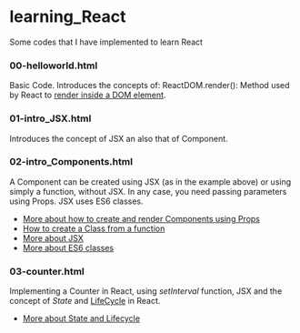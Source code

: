 # learning_React
Some codes that I have implemented to learn React

### 00-helloworld.html
Basic Code.
Introduces the concepts of:
ReactDOM.render(): Method used by React to <a href="https://reactjs.org/docs/rendering-elements.html#rendering-an-element-into-the-dom">render inside a DOM element</a>.

### 01-intro_JSX.html
Introduces the concept of JSX an also that of Component.

### 02-intro_Components.html
A Component can be created using JSX (as in the example above) or using simply a function, without JSX. In any case, you need passing parameters using Props.
JSX uses ES6 classes.
* <a href="https://reactjs.org/docs/components-and-props.html">More about how to create and render Components using Props<a/>
* <a href="https://reactjs.org/docs/state-and-lifecycle.html#converting-a-function-to-a-class">How to create a Class from a function<a/>
* <a href="https://reactjs.org/docs/introducing-jsx.html">More about JSX</a>
* <a href="https://developer.mozilla.org/en-US/docs/Web/JavaScript/Reference/Classes">More about ES6 classes</a>


### 03-counter.html
Implementing a Counter in React, using <i>setInterval</i> function, JSX and the concept of <i>State</i> and <a href="https://reactjs.org/docs/state-and-lifecycle.html#adding-lifecycle-methods-to-a-classls">LifeCycle</a> in React.
* <a href="https://reactjs.org/docs/state-and-lifecycle.html">More about State and Lifecycle</a>




